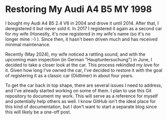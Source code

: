 # Restoring My Audi A4 B5 MY 1998

I bought my Audi A4 B5 2.4 V6 in 2004 and drove it until 2014. After that, I deregistered it but never sold it. In 2017 I registered it again as a second car for my wife (Honestly, it's now registered in my wife's name (so it's no longer mine :-) ). Since then, it hasn't been driven much and has received minimal maintenance.

Recently (May 2024), my wife noticed a rattling sound, and with the upcoming main inspection (in German "Hauptuntersuchung") in June, I decided to take a closer look at the car. This process rekindled my love for it. Given how long I've owned the car, I've decided to restore it with the goal of registering it as a classic car (Oldtimer) in about four years.

To get the car back in top shape, there are several issues I need to address, and I've already started working on some of them. I plan to use this Git repository to document my work. This will serve as a reference for myself and potentially help others as well. I know GitHub isn't the ideal place for this kind of documentation, but I don't want to start a separate blog since this will likely be a one-off post.


